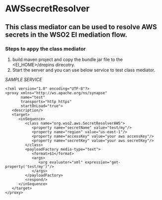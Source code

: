 # AWSsecretResolver

## This class mediator can be used to resolve AWS secrets in the WSO2 EI mediation flow.


### Steps to appy the class mediator

1. build maven project and copy the bundle jar file to the <EI_HOME>/dropins direcotry.
2. Start the server and you can use below service to test class mediator.

*SAMPLE SERVICE*

```
<?xml version="1.0" encoding="UTF-8"?>
<proxy xmlns="http://ws.apache.org/ns/synapse"
       name="test"
       transports="http https"
       startOnLoad="true">
   <description/>
   <target>
      <inSequence>
         <class name="org.wso2.aws.SecretResolverAWS">
            <property name="secretName" value="test/my"/>
            <property name="region" value="us-east-1"/>
            <property name="accessKey" value="your aws accessKey"/>
            <property name="secretKey" value="your aws secretKey"/>
         </class>
         <payloadFactory media-type="text">
            <format>$1</format>
            <args>
               <arg evaluator="xml" expression="get-property('test/my')"/>
            </args>
         </payloadFactory>
         <respond/>
      </inSequence>
   </target>
</proxy>
```
